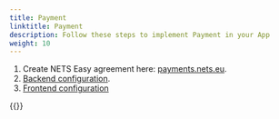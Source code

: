 ```yaml
---
title: Payment
linktitle: Payment
description: Follow these steps to implement Payment in your App
weight: 10
---
```


1. Create NETS Easy agreement here: [payments.nets.eu](https://payments.nets.eu/nb-NO/checkout).
2. [Backend configuration](/app/payment/backend-configuration/).
3. [Frontend configuration](/app/payment/backend-configuration/)

{{<children />}}
